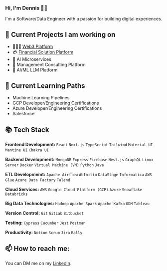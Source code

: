 ### Hi, I'm Dennis 👋🏿

I'm a Software/Data Engineer with a passion for building digital experiences.

## 🔭 Current Projects I am working on
- 🧑🏾‍💻 [Web3 Platform](https://linktr.ee/metateds)
- 💳 [Financial Solution Platform](https://tryenvoyx.vercel.app)
- 👥 AI Microservices
- 🌱 Management Consulting Platform
- 💫 AI/ML LLM Platform

## 🌱 Current Learning Paths
- Machine Learning Pipelines
- GCP Developer/Engineering Certifications
- Azure Developer/Engineering Certifications
- Salesforce


## 📚 Tech Stack

**Frontend Development:** `React` `Next.js` `TypeScript` `Tailwind` `Material-UI` `Mantine UI` `Chakra UI`

**Backend Development:** `MongoDB` `Express` `Firebase` `Nest.js` `GraphQL` `Linux Server` `Docker` `Virtual Machine (VM)` `Python` `Java`

**ETL Developmemt:** `Apache Airflow` `AbInitio` `DataStage` `Informatica` `AWS Glue` `Azure Data Factory` `Talend`

**Cloud Services:** `AWS` `Google Cloud Platform (GCP)` `Azure` `Snowflake` `Databricks`

**Big Data Technologies:** `Hadoop` `Apache Spark` `Apache Kafka` `ODM` `Tableau`

**Version Control:** `Git` `GitLab` `Bitbucket`

**Testing:** `Cypress` `Cucumber` `Jest` `Postman`

**Productivity:** `Notion` `Scrum` `Jira` `Rally`


## 📫 How to reach me:

You can DM me on my [LinkedIn](https://www.linkedin.com/in/gribzdevo). 



